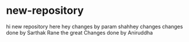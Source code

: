 # new-repository
hi new repository here
hey changes by param shahhey changes 
changes done by Sarthak Rane the great
Changes done by Aniruddha
